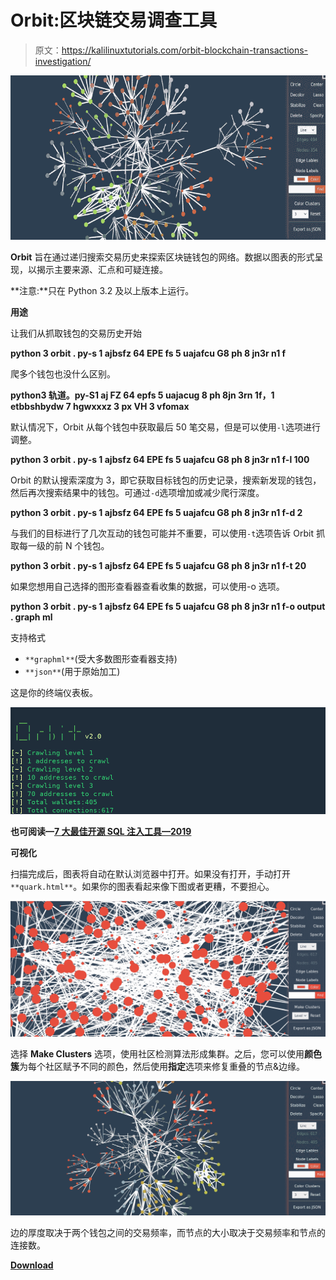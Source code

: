 # Orbit:区块链交易调查工具

> 原文：<https://kalilinuxtutorials.com/orbit-blockchain-transactions-investigation/>

[![Orbit : Blockchain Transactions Investigation Tool](img/cb79aea241a3f94194aeedbf2eb74475.png "Orbit : Blockchain Transactions Investigation Tool")](https://1.bp.blogspot.com/-eqRevbkH0ZM/XT9Ur8-Rf5I/AAAAAAAABlc/ar9K-U9T8YYCwfe-G8IUWi0GPEnxYaqpACLcBGAs/s1600/Orbit-1%25281%2529.png)

**Orbit** 旨在通过递归搜索交易历史来探索区块链钱包的网络。数据以图表的形式呈现，以揭示主要来源、汇点和可疑连接。

**注意:**只在 Python 3.2 及以上版本上运行。

**用途**

让我们从抓取钱包的交易历史开始

**python 3 orbit . py-s 1 ajbsfz 64 EPE fs 5 uajafcu G8 ph 8 jn3r n1 f**

爬多个钱包也没什么区别。

**python3 轨道。py-S1 aj FZ 64 epfs 5 uajacug 8 ph 8jn 3rn 1f，1 etbbshbydw 7 hgwxxxz 3 px VH 3 vfomax**

默认情况下，Orbit 从每个钱包中获取最后 50 笔交易，但是可以使用`-l`选项进行调整。

**python 3 orbit . py-s 1 ajbsfz 64 EPE fs 5 uajafcu G8 ph 8 jn3r n1 f-l 100**

Orbit 的默认搜索深度为 3，即它获取目标钱包的历史记录，搜索新发现的钱包，然后再次搜索结果中的钱包。可通过`-d`选项增加或减少爬行深度。

**python 3 orbit . py-s 1 ajbsfz 64 EPE fs 5 uajafcu G8 ph 8 jn3r n1 f-d 2**

与我们的目标进行了几次互动的钱包可能并不重要，可以使用`-t`选项告诉 Orbit 抓取每一级的前 N 个钱包。

**python 3 orbit . py-s 1 ajbsfz 64 EPE fs 5 uajafcu G8 ph 8 jn3r n1 f-t 20**

如果您想用自己选择的图形查看器查看收集的数据，可以使用-o 选项。

**python 3 orbit . py-s 1 ajbsfz 64 EPE fs 5 uajafcu G8 ph 8 jn3r n1 f-o output . graph ml**

支持格式

*   `**graphml**`(受大多数图形查看器支持)
*   `**json**`(用于原始加工)

这是你的终端仪表板。

![](img/144f30756a93473180cfd78a3f135b44.png)

**也可阅读—[7 大最佳开源 SQL 注入工具—2019](https://kalilinuxtutorials.com/best-open-source-sql-injection-tools/)**

**可视化**

扫描完成后，图表将自动在默认浏览器中打开。如果没有打开，手动打开`**quark.html**`。如果你的图表看起来像下图或者更糟，不要担心。

![](img/63e92d3fd9b6bffeddee290eff1afebc.png)

选择 **Make Clusters** 选项，使用社区检测算法形成集群。之后，您可以使用**颜色簇**为每个社区赋予不同的颜色，然后使用**指定**选项来修复重叠的节点&边缘。

![](img/6d190bd2d5d90768de3f92e291ecb3b9.png)

边的厚度取决于两个钱包之间的交易频率，而节点的大小取决于交易频率和节点的连接数。

[**Download**](https://github.com/s0md3v/Orbit)